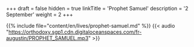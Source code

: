 +++
draft = false
hidden = true
linkTitle = 'Prophet Samuel'
description = '2 September'
weight = 2
+++

{{% include file="content/en/lives/prophet-samuel.md" %}}
{{< audio "https://orthodoxy.sgp1.cdn.digitaloceanspaces.com/fr-augustin/PROPHET_SAMUEL.mp3" >}}
